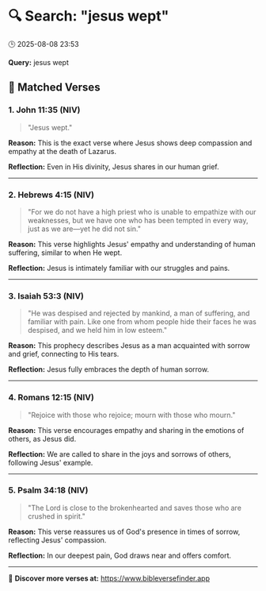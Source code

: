 # 🔍 Search: "jesus wept"
🕒 2025-08-08 23:53

**Query:** jesus wept

## 📖 Matched Verses

### 1. John 11:35 (NIV)
> "Jesus wept."

**Reason:** This is the exact verse where Jesus shows deep compassion and empathy at the death of Lazarus.

**Reflection:** Even in His divinity, Jesus shares in our human grief.

---

### 2. Hebrews 4:15 (NIV)
> "For we do not have a high priest who is unable to empathize with our weaknesses, but we have one who has been tempted in every way, just as we are—yet he did not sin."

**Reason:** This verse highlights Jesus' empathy and understanding of human suffering, similar to when He wept.

**Reflection:** Jesus is intimately familiar with our struggles and pains.

---

### 3. Isaiah 53:3 (NIV)
> "He was despised and rejected by mankind, a man of suffering, and familiar with pain. Like one from whom people hide their faces he was despised, and we held him in low esteem."

**Reason:** This prophecy describes Jesus as a man acquainted with sorrow and grief, connecting to His tears.

**Reflection:** Jesus fully embraces the depth of human sorrow.

---

### 4. Romans 12:15 (NIV)
> "Rejoice with those who rejoice; mourn with those who mourn."

**Reason:** This verse encourages empathy and sharing in the emotions of others, as Jesus did.

**Reflection:** We are called to share in the joys and sorrows of others, following Jesus' example.

---

### 5. Psalm 34:18 (NIV)
> "The Lord is close to the brokenhearted and saves those who are crushed in spirit."

**Reason:** This verse reassures us of God's presence in times of sorrow, reflecting Jesus' compassion.

**Reflection:** In our deepest pain, God draws near and offers comfort.

---

🔗 **Discover more verses at:** https://www.bibleversefinder.app
